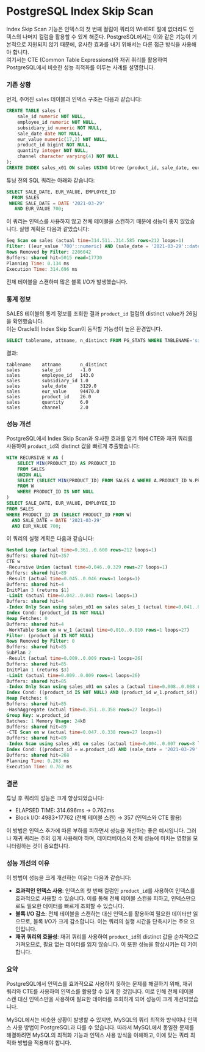 # PostgreSQL Index Skip Scan

Index Skip Scan 기능은 인덱스의 첫 번째 컬럼이 쿼리의 WHERE 절에 없더라도 인덱스의 나머지 컬럼을 활용할 수 있게 해준다. PostgreSQL에서는 이와 같은 기능이 기본적으로 지원되지 않기 때문에, 유사한 효과를 내기 위해서는 다른 접근 방식을 사용해야 합니다.  
여기서는 CTE (Common Table Expressions)와 재귀 쿼리를 활용하여 PostgreSQL에서 비슷한 성능 최적화를 이루는 사례를 설명합니다.

### 기존 상황

먼저, 주어진 `sales` 테이블과 인덱스 구조는 다음과 같습니다:
```sql
CREATE TABLE sales (
    sale_id numeric NOT NULL,
    employee_id numeric NOT NULL,
    subsidiary_id numeric NOT NULL,
    sale_date date NOT NULL,
    eur_value numeric(17,2) NOT NULL,
    product_id bigint NOT NULL,
    quantity integer NOT NULL,
    channel character varying(4) NOT NULL
);
CREATE INDEX sales_x01 ON sales USING btree (product_id, sale_date, eur_value);
```

튜닝 전의 SQL 쿼리는 아래와 같습니다:

```sql
SELECT SALE_DATE, EUR_VALUE, EMPLOYEE_ID
  FROM SALES
 WHERE SALE_DATE = DATE '2021-03-29'
   AND EUR_VALUE 700;
```


이 쿼리는 인덱스를 사용하지 않고 전체 테이블을 스캔하기 때문에 성능이 좋지 않았습니다. 실행 계획은 다음과 같았습니다:

```sql
Seq Scan on sales (actual time=314.511..314.585 rows=212 loops=1)
Filter: ((eur_value '700'::numeric) AND (sale_date = '2021-03-29'::date))
Rows Removed by Filter: 2206042
Buffers: shared hit=5015 read=17730
Planning Time: 0.134 ms
Execution Time: 314.696 ms
```

전체 테이블을 스캔하며 많은 블록 I/O가 발생했습니다.

### 통계 정보

SALES 테이블의 통계 정보를 조회한 결과 `product_id` 컬럼의 distinct value가 26임을 확인했습니다.  
이는 Oracle의 Index Skip Scan이 동작할 가능성이 높은 환경입니다.

```sql
SELECT tablename, attname, n_distinct FROM PG_STATS WHERE TABLENAME='sales';
```

결과:

```
tablename    attname       n_distinct
sales        sale_id       -1.0
sales        employee_id   143.0
sales        subsidiary_id 1.0
sales        sale_date     3129.0
sales        eur_value     94470.0
sales        product_id    26.0
sales        quantity      6.0
sales        channel       2.0
```

### 성능 개선

PostgreSQL에서 Index Skip Scan과 유사한 효과를 얻기 위해 CTE와 재귀 쿼리를 사용하여 `product_id`의 distinct 값을 빠르게 추출했습니다:

```sql
WITH RECURSIVE W AS (
    SELECT MIN(PRODUCT_ID) AS PRODUCT_ID
    FROM SALES
    UNION ALL
    SELECT (SELECT MIN(PRODUCT_ID) FROM SALES A WHERE A.PRODUCT_ID W.PRODUCT_ID)
    FROM W
    WHERE PRODUCT_ID IS NOT NULL
)
SELECT SALE_DATE, EUR_VALUE, EMPLOYEE_ID
FROM SALES
WHERE PRODUCT_ID IN (SELECT PRODUCT_ID FROM W)
  AND SALE_DATE = DATE '2021-03-29'
  AND EUR_VALUE 700;
```

이 쿼리의 실행 계획은 다음과 같습니다:

```sql
Nested Loop (actual time=0.361..0.600 rows=212 loops=1)
Buffers: shared hit=357
CTE w
-Recursive Union (actual time=0.046..0.329 rows=27 loops=1)
Buffers: shared hit=89
-Result (actual time=0.045..0.046 rows=1 loops=1)
Buffers: shared hit=4
InitPlan 3 (returns $1)
-Limit (actual time=0.042..0.043 rows=1 loops=1)
Buffers: shared hit=4
-Index Only Scan using sales_x01 on sales sales_1 (actual time=0.041..0.042 rows=1 loops=1)
Index Cond: (product_id IS NOT NULL)
Heap Fetches: 0
Buffers: shared hit=4
-WorkTable Scan on w w_1 (actual time=0.010..0.010 rows=1 loops=27)
Filter: (product_id IS NOT NULL)
Rows Removed by Filter: 0
Buffers: shared hit=85
SubPlan 2
-Result (actual time=0.009..0.009 rows=1 loops=26)
Buffers: shared hit=85
InitPlan 1 (returns $3)
-Limit (actual time=0.009..0.009 rows=1 loops=26)
Buffers: shared hit=85
-Index Only Scan using sales_x01 on sales a (actual time=0.008..0.008 rows=1 loops=26)
Index Cond: ((product_id IS NOT NULL) AND (product_id w_1.product_id))
Heap Fetches: 6
Buffers: shared hit=85
-HashAggregate (actual time=0.351..0.358 rows=27 loops=1)
Group Key: w.product_id
Batches: 1 Memory Usage: 24kB
Buffers: shared hit=89
-CTE Scan on w (actual time=0.047..0.338 rows=27 loops=1)
Buffers: shared hit=89
-Index Scan using sales_x01 on sales (actual time=0.004..0.007 rows=8 loops=27)
Index Cond: ((product_id = w.product_id) AND (sale_date = '2021-03-29'::date) AND (eur_value '700'::numeric))
Buffers: shared hit=268
Planning Time: 0.263 ms
Execution Time: 0.762 ms
```

### 결론
튜닝 후 쿼리의 성능은 크게 향상되었습니다:
- ELAPSED TIME: 314.696ms → 0.762ms
- Block I/O: 4983+17762 (전체 테이블 스캔) → 357 (인덱스와 CTE 활용)

이 방법은 인덱스 추가에 따른 부하를 피하면서 성능을 개선하는 좋은 예시입니다. 그러나 재귀 쿼리는 주의 깊게 사용해야 하며, 데이터베이스의 전체 성능에 미치는 영향을 모니터링하는 것이 중요합니다.

### 성능 개선의 이유
이 방법이 성능을 크게 개선하는 이유는 다음과 같습니다:

- **효과적인 인덱스 사용**: 인덱스의 첫 번째 컬럼인 `product_id`를 사용하여 인덱스를 효과적으로 사용할 수 있습니다. 이를 통해 전체 테이블 스캔을 피하고, 인덱스만으로도 필요한 데이터를 빠르게 조회할 수 있습니다.
- **블록 I/O 감소**: 전체 테이블을 스캔하는 대신 인덱스를 활용하여 필요한 데이터만 읽으므로, 블록 I/O가 크게 감소합니다. 이는 쿼리의 실행 시간을 단축시키는 주요 요인입니다.
- **재귀 쿼리의 효율성**: 재귀 쿼리를 사용하여 `product_id`의 distinct 값을 순차적으로 가져오므로, 필요 없는 데이터를 읽지 않습니다. 이 또한 성능을 향상시키는 데 기여합니다.

### 요약

PostgreSQL에서 인덱스를 효과적으로 사용하지 못하는 문제를 해결하기 위해, 재귀 쿼리와 CTE를 사용하여 인덱스를 활용할 수 있게 한 것입니다. 이로 인해 전체 테이블 스캔 대신 인덱스만을 사용하여 필요한 데이터를 조회하게 되어 성능이 크게 개선되었습니다.

MySQL에서는 비슷한 상황이 발생할 수 있지만, MySQL의 쿼리 최적화 방식이나 인덱스 사용 방법이 PostgreSQL과 다를 수 있습니다. 따라서 MySQL에서 동일한 문제를 해결하려면 MySQL의 최적화 기능과 인덱스 사용 방식을 이해하고, 이에 맞는 쿼리 최적화 방법을 적용해야 합니다.

